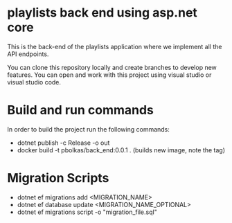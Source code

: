 # playlists back end using asp.net core

This is the back-end of the playlists application where we implement all the API endpoints.

You can clone this repository locally and create branches to develop new features.
You can open and work with this project using visual studio or visual studio code.

Build and run commands
===
In order to build the project run the following commands:
- dotnet publish -c Release -o out
- docker build -t pbolkas/back_end:0.0.1 . (builds new image, note the tag)

Migration Scripts
===
- dotnet ef migrations add <MIGRATION_NAME>
- dotnet ef database update <MIGRATION_NAME_OPTIONAL>
- dotnet ef migrations script -o "migration_file.sql"